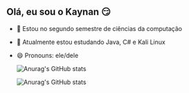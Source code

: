 ## Olá, eu sou o Kaynan 😏


- 🔭 Estou no segundo semestre de ciências da computação
- 🌱 Atualmente estou estudando Java, C# e Kali Linux
- 😄 Pronouns: ele/dele 


  <div>
    
    ![Anurag's GitHub stats](https://github-readme-stats.vercel.app/api?username=anuraghazra&show_icons=true&theme=transparent)
  
  </div>
  <div>

     ![Anurag's GitHub stats](https://github-readme-stats.vercel.app/api?username=anuraghazra&show_icons=true&theme=transparent)
  
  </div>


